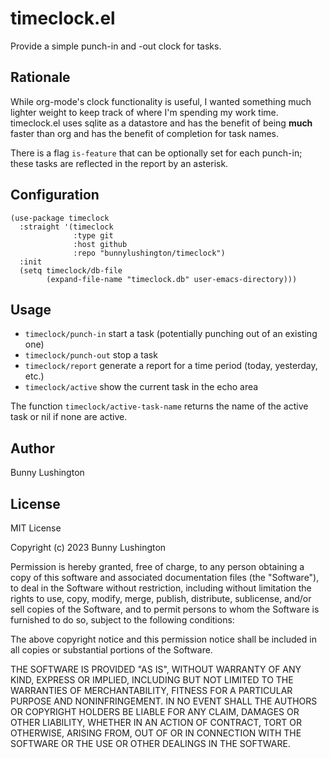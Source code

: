 # timeclock.el

Provide a simple punch-in and -out clock for tasks.

## Rationale

While org-mode's clock functionality is useful, I wanted something
much lighter weight to keep track of where I'm spending my work time.
timeclock.el uses sqlite as a datastore and has the benefit of being
**much** faster than org and has the benefit of completion for task
names.

There is a flag `is-feature` that can be optionally set for each
punch-in; these tasks are reflected in the report by an asterisk.

## Configuration

``` emacs-lisp
(use-package timeclock
  :straight '(timeclock
              :type git
              :host github
              :repo "bunnylushington/timeclock")
  :init
  (setq timeclock/db-file
        (expand-file-name "timeclock.db" user-emacs-directory)))
```

## Usage

  * `timeclock/punch-in` start a task (potentially punching out of an
    existing one)
  * `timeclock/punch-out` stop a task
  * `timeclock/report` generate a report for a time period (today, yesterday, etc.)
  * `timeclock/active` show the current task in the echo area

The function `timeclock/active-task-name` returns the name of the
active task or nil if none are active.

## Author

Bunny Lushington

## License

MIT License

Copyright (c) 2023 Bunny Lushington

Permission is hereby granted, free of charge, to any person obtaining a copy
of this software and associated documentation files (the "Software"), to deal
in the Software without restriction, including without limitation the rights
to use, copy, modify, merge, publish, distribute, sublicense, and/or sell
copies of the Software, and to permit persons to whom the Software is
furnished to do so, subject to the following conditions:

The above copyright notice and this permission notice shall be included in all
copies or substantial portions of the Software.

THE SOFTWARE IS PROVIDED "AS IS", WITHOUT WARRANTY OF ANY KIND, EXPRESS OR
IMPLIED, INCLUDING BUT NOT LIMITED TO THE WARRANTIES OF MERCHANTABILITY,
FITNESS FOR A PARTICULAR PURPOSE AND NONINFRINGEMENT. IN NO EVENT SHALL THE
AUTHORS OR COPYRIGHT HOLDERS BE LIABLE FOR ANY CLAIM, DAMAGES OR OTHER
LIABILITY, WHETHER IN AN ACTION OF CONTRACT, TORT OR OTHERWISE, ARISING FROM,
OUT OF OR IN CONNECTION WITH THE SOFTWARE OR THE USE OR OTHER DEALINGS IN THE
SOFTWARE.
